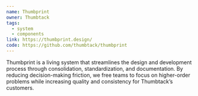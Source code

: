 ```yaml
---
name: Thumbprint
owner: Thumbtack
tags:
  - system
  - components
link: https://thumbprint.design/
code: https://github.com/thumbtack/thumbprint
---
```


Thumbprint is a living system that streamlines the design and development process through consolidation, standardization, and documentation. By reducing decision-making friction, we free teams to focus on higher-order problems while increasing quality and consistency for Thumbtack’s customers.